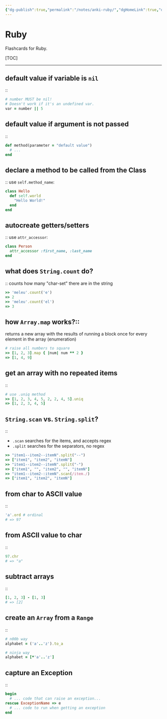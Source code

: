 ```yaml
---
{"dg-publish":true,"permalink":"/notes/anki-ruby/","dgHomeLink":true,"dgPassFrontmatter":false,"dgShowBacklinks":true,"dgShowLocalGraph":false}
---
```


# Ruby

Flashcards for Ruby.

[TOC]

---

<!-- basicblock-start oid="Obsg0g5hbvqzivFfICMsWcLQ" -->
## default value if variable is `nil`
::
```ruby
# number MUST be nil!
# Doesn't work if it's an undefined var.
var = number || 5
```
<!-- basicblock-end -->



<!-- basicblock-start oid="ObsATz5gFKygu3kIzVqtjToc" -->
## default value if argument is not passed
::
```ruby
def method(parameter = "default value")
  # ...
end
```
<!-- basicblock-end -->


<!-- basicblock-start oid="ObskfkJICbzEOhvGeBBwiLUW" -->
## declare a method to be called from the Class
::
use `self.method_name`:
```ruby
class Hello
  def self.world
    "Hello World!"
  end
end
```
<!-- basicblock-end -->


<!-- basicblock-start oid="Obs3PyxHLh9YdZzuN5Jrrynj" -->
## autocreate getters/setters
::
use `attr_accessor`:
```ruby
class Person
  attr_accessor :first_name, :last_name
end
```
<!-- basicblock-end -->



<!-- basicblock-start oid="Obsz8dJjN4OKcREMjsUJ6JPR" -->
## what does `String.count` do?
::
counts how many "char-set" there are in the string
```ruby
>> 'meleu'.count('e')
=> 2
>> 'meleu'.count('el')
=> 3
```
<!-- basicblock-end -->


<!-- basicblock-start oid="ObsQm4MQUysplnS24ctorAPw" -->
## how `Array.map` works?::
returns a new array with the results of running a block once for every element in the array (enumeration)
```ruby
# raise all numbers to square
>> [1, 2, 3].map { |num| num ** 2 }
=> [1, 4, 9]
```
<!-- basicblock-end -->



<!-- basicblock-start oid="ObsrUKFHbfksL9lAmsAjCaX0" -->
## get an array with no repeated items
::
```ruby
# use .uniq method
>> [1, 2, 3, 4, 5, 2, 2, 4, 5].uniq
=> [1, 2, 3, 4, 5]
```
<!-- basicblock-end -->



<!-- basicblock-start oid="Obs3vGRaSreaEMnSyZ3mHJav" -->
## `String.scan` vs. `String.split`?
::
- `.scan` searches for the items, and accepts regex
- `.split` searches for the separators, no regex
```ruby
>> "item1--item2--itemN".split("--")
=> ["item1", "item2", "itemN"]
>> "item1--item2--itemN".split("-")
=> ["item1", "", "item2", "", "itemN"]
>> "item1--item2-:itemN".scan(/item./)
=> ["item1", "item2", "itemN"]
```
<!-- basicblock-end -->

<!-- basicblock-start oid="ObsYabOUk3A6c1w6fqRSDu8P" -->
## from char to ASCII value
::
```ruby
'a'.ord # ordinal
# => 97
```
<!-- basicblock-end -->


<!-- basicblock-start oid="ObsZeT2Wv9luCKQ26uH9ZSUb" -->
## from ASCII value to char
::
```ruby
97.chr
# => "a"
```
<!-- basicblock-end -->


<!-- basicblock-start oid="ObsxCLsNAN4rr1oUy30GCJ6N" -->
## subtract arrays
::
```ruby
[1, 2, 3] - [1, 3]
# => [2]
```
<!-- basicblock-end -->


<!-- basicblock-start oid="ObsVRxqFtipgFulzjMJTil9Q" -->
## create an `Array` from a `Range`
::
```ruby
# n00b way
alphabet = ('a'..'z').to_a

# ninja way
alphabet = [*'a'..'z']
```
<!-- basicblock-end -->


<!-- basicblock-start oid="ObsPiyXNxmiVaMBpIir4Pv19" -->
## capture an Exception
::
```ruby
begin
  # ... code that can raise an exception...
rescue ExceptionName => e
  # ... code to run when getting an exception
end
```
<!-- basicblock-end -->